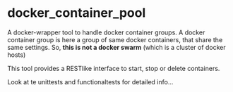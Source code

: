 # docker_container_pool

A docker-wrapper tool to handle docker container groups. 
A docker container group is here a group of same docker containers, that share the same settings.
So, **this is not a docker swarm** (which is a cluster of docker hosts)

This tool provides a RESTlike interface to start, stop or delete containers.

Look at te unittests and functionaltests for detailed info...
